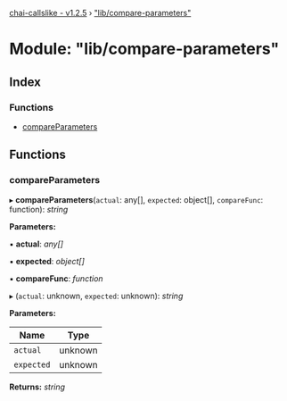 [chai-callslike - v1.2.5](../README.md) › ["lib/compare-parameters"](_lib_compare_parameters_.md)

# Module: "lib/compare-parameters"

## Index

### Functions

* [compareParameters](_lib_compare_parameters_.md#compareparameters)

## Functions

###  compareParameters

▸ **compareParameters**(`actual`: any[], `expected`: object[], `compareFunc`: function): *string*

**Parameters:**

▪ **actual**: *any[]*

▪ **expected**: *object[]*

▪ **compareFunc**: *function*

▸ (`actual`: unknown, `expected`: unknown): *string*

**Parameters:**

Name | Type |
------ | ------ |
`actual` | unknown |
`expected` | unknown |

**Returns:** *string*
